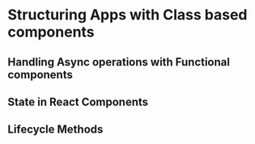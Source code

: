 # Structuring Apps with Class based components

## Handling Async operations with Functional components

## State in React Components

## Lifecycle Methods
